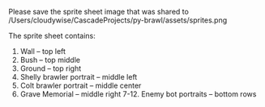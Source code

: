 Please save the sprite sheet image that was shared to /Users/cloudywise/CascadeProjects/py-brawl/assets/sprites.png

The sprite sheet contains:
1. Wall – top left
2. Bush – top middle
3. Ground – top right
4. Shelly brawler portrait – middle left
5. Colt brawler portrait – middle center
6. Grave Memorial – middle right
7-12. Enemy bot portraits – bottom rows
